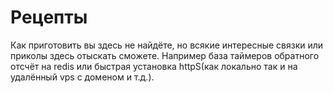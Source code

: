 # Рецепты

Как приготовить вы здесь не найдёте, но всякие интересные связки или приколы здесь отыскать сможете. Например база таймеров обратного отсчёт на redis или быстрая установка httpS(как локально так и на удалённый vps с доменом и т.д.).